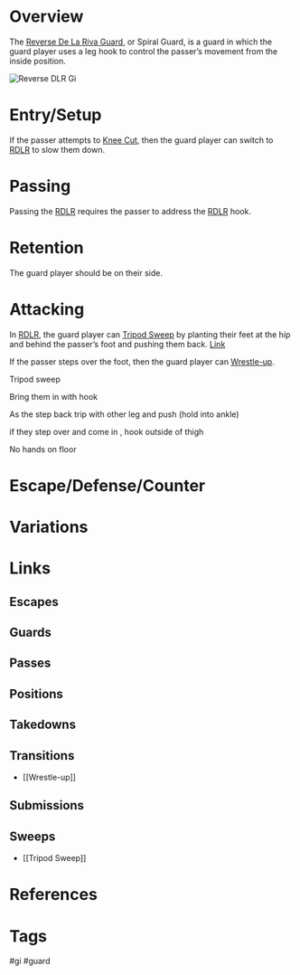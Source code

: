 # Overview
The <u>Reverse De La Riva Guard</u>, or Spiral Guard, is a guard in which the guard player uses a leg hook to control the passer’s movement from the inside position.

![Reverse DLR Gi](https://evolve-mma.com/wp-content/uploads/2022/01/reverse-de-la-riva-bjj.jpg)
# Entry/Setup
If the passer attempts to [Knee Cut](obsidian://open?vault=Obsidian-BJJ-Notes&file=Guard%20Passes%2FKnee%20Cut), then the guard player can switch to <u>RDLR</u> to slow them down.
# Passing
Passing the <u>RDLR</u> requires the passer to address the <u>RDLR</u> hook.
# Retention
The guard player should be on their side.
# Attacking
In <u>RDLR</u>, the guard player can [Tripod Sweep](obsidian://open?vault=Obsidian-BJJ-Notes&file=Sweeps%2FTripod%20Sweep) by planting their feet at the hip and behind the passer’s foot and pushing them back. [Link](https://www.youtube.com/watch?v=7cr1c9Y-i8k)

If the passer steps over the foot, then the guard player can [Wrestle-up](obsidian://open?vault=Obsidian-BJJ-Notes&file=Transitions%2FWrestle-up).

Tripod sweep

Bring them in with hook

As the step back trip with other leg and push (hold into ankle)

if they step over and come in , hook outside of thigh

No hands on floor
# Escape/Defense/Counter
# Variations
# Links
## Escapes
## Guards
## Passes
## Positions
## Takedowns
## Transitions
- [[Wrestle-up]]
## Submissions
## Sweeps
- [[Tripod Sweep]]
# References
# Tags
#gi #guard 